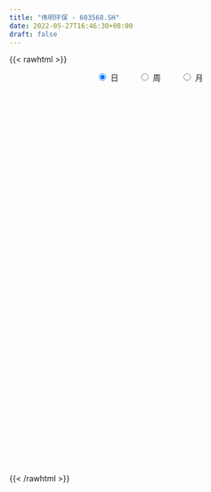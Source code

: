 ```yaml
---
title: "伟明环保 - 603568.SH"
date: 2022-05-27T16:46:30+08:00
draft: false
---
```

{{< rawhtml >}}
    <div style="text-align: center">
        <label style="padding: 1rem;"><input style="margin-right: .5rem" type="radio" name="period" value="D" checked onclick="period_change(this)">日</label>
        <label style="padding: 1rem;"><input style="margin-right: .5rem" type="radio" name="period" value="W" onclick="period_change(this)">周</label>
        <label style="padding: 1rem;"><input style="margin-right: .5rem" type="radio" name="period" value="M" onclick="period_change(this)">月</label>
    </div>
    <div id="chart" style="height: 700px;"></div> 
    <script type="text/javascript">
        const D_v = [40928.51,41272.0,40679.48,39122.88,40841.7,31218.07,43059.95,29130.11,33487.87,29732.85,52056.1,38854.46,28877.74,31414.84,25342.35,30669.59,28314.62,35062.49,55041.75,48767.44,40598.9,34065.57,21034.51,28956.13,26553.49,26117.29,31895.03,34054.66,36819.92,116318.97,76929.53,70802.19,52133.71,49669.18,35422.58,127126.24,95957.27,56688.96,81628.93,58119.87,52894.71,74178.0,57594.87,31045.2,36696.61,39005.86,27174.12,37489.79,32955.84,88047.55,76831.09,70799.13,57078.28,64790.21,35555.06,39965.77,27231.17,27598.83,50654.12,59389.97,34311.64,33612.06,26088.37,31336.01,58722.09,31265.55,25074.4,38789.71,101011.95,44564.11,31737.55,56751.04,36701.57,59000.2,70076.85,67397.87,85630.46,41621.72,45013.32,37549.55,38503.73,37766.57,41546.93,27772.6,35158.71,53177.05,47183.13,33729.92,20451.48,62839.3,39513.41,57354.63,48027.3,25822.25,26578.85,20891.11,30109.33,23635.44,30239.8,18928.46,26216.99,24611.27,27834.9,32045.8,18290.25,15076.9,21380.14,25035.21,22396.41,52026.12,38325.0,27941.2,30565.38,23926.42,14435.06,12889.76,27784.28,21507.19,56616.54,27636.83,22619.22,39210.89,24601.78,39266.06,29607.95,23008.25,33498.6,121713.69,107995.01,89370.8,128223.44,89155.05,123019.75,79087.1,51995.69,45142.46,48385.86,60050.28,67098.93,72780.45,97974.5,123223.29,143297.98,83485.09,94622.82,69955.85,109305.32,49614.0,36423.07,40274.82,50501.87,71588.42,50551.72,63238.27,64479.63,40545.29,52792.84,47904.34,108474.2,70682.26,46502.47,44194.44,44546.78,38709.78,29674.52,48201.92,37202.03,93137.88,58673.84,39817.48,31448.55,51381.73,31349.54,24254.48,43103.57,35123.93,32806.23,24515.52,28673.0,30892.43,24060.58,33153.2,24779.73,42976.28,17265.52,25838.61,26443.77,34070.01,52703.55,58444.29,67511.33,31642.13,38234.21,35072.48,33180.49,40252.09,96074.75,74687.42,34301.48,44770.63,79927.97,65105.09,67371.27,75624.15,27567.17,35083.25,60845.23,25102.13,33576.2,24057.65,24127.02,30377.44,34800.97,17577.85,39058.34,41946.55,31583.17,32444.01,42725.8,34243.63,21693.23,20507.56,39815.7,42693.8,20127.3,25365.42,27111.02,28045.99,50957.3,67839.91,50989.36,36166.76,45944.97,52044.64,56799.78,31139.88,45123.59,39935.19,26341.44,31730.12,26592.32,31428.14,26753.28,27629.15,19305.6,28669.67,28841.17,45818.08,29806.19,33012.88]
const D_histogram = [0.0,0.0144802279,0.0183542728,0.0046334286,0.0001149808,-0.004072371,-0.0348948616,-0.0517496053,-0.0544447156,-0.0744455093,-0.0851849906,-0.0962867419,-0.1118557235,-0.1209593969,-0.1095203839,-0.1057092641,-0.1047426279,-0.0782993488,-0.0836888202,-0.1192657783,-0.0954285437,-0.098990796,-0.0903409374,-0.0856246976,-0.0544528317,-0.0359186931,-0.0085625409,0.0153525282,0.0188147267,0.1244814045,0.1410171805,0.2100805051,0.2166575366,0.1712585912,0.1566514942,0.2612956111,0.3452581861,0.3663972365,0.3934415525,0.402727435,0.3828854041,0.3838828152,0.3363879715,0.2729857168,0.19401817,0.1702569595,0.1379213751,0.0492617887,-0.0037948159,0.064618475,0.0388690243,0.1110765294,0.1493838949,0.1245277465,0.078331877,0.0452545256,0.0137341361,-0.0330582778,-0.1002963278,-0.0553424199,-0.0284530341,-0.0825157768,-0.1192015998,-0.1108922583,-0.0700964264,-0.0970713589,-0.0844781213,-0.156680142,-0.0794151984,-0.0514591171,-0.0429935608,-0.0260302465,-0.0639210461,-0.0204659127,-0.0041990884,0.068850134,0.1250017546,0.1488266983,0.1099584532,0.0820836765,0.0528008998,-0.0225365709,-0.0684945374,-0.11325617,-0.1412616419,-0.2176014006,-0.3012312173,-0.3237329406,-0.2919634428,-0.1850581026,-0.1172898748,-0.0684027532,-0.086725444,-0.1281468267,-0.1547791534,-0.1652876896,-0.1998622624,-0.2153441461,-0.2475510054,-0.2318286556,-0.1704065972,-0.1348646093,-0.0558345769,0.0279301702,0.0617063752,0.0603249549,0.0604548752,0.0735128312,0.0989271723,0.0156567246,-0.008875839,-0.0667621509,-0.1347091659,-0.1406372699,-0.1102527035,-0.0961020013,-0.0218115312,0.035274533,0.1231766299,0.1514764114,0.187814921,0.2460042557,0.2389733464,0.215776444,0.2048692377,0.2017698102,0.1828450977,0.3064627667,0.4445977822,0.504443492,0.7202539794,0.794950891,0.8041909064,0.5907588814,0.4345880908,0.3368199887,0.1836503724,0.0608028859,-0.0833248856,-0.2081565083,-0.2385705247,-0.0481231518,0.0845343994,0.0953278843,0.1827568193,0.2130259285,0.2353903825,0.183444744,0.1063732469,0.0626616589,-0.0371258726,-0.1412180088,-0.2186171061,-0.235162911,-0.2459870706,-0.2527351159,-0.3076908612,-0.3624766794,-0.4753610038,-0.571072425,-0.6248123739,-0.6888475111,-0.6963345484,-0.6938403574,-0.674705,-0.6477954831,-0.5706369166,-0.4066533279,-0.2916454385,-0.2497129984,-0.1920323683,-0.1896084217,-0.1557810114,-0.136873936,-0.1694792956,-0.1218715888,-0.0951288674,-0.0290421568,0.0391611233,0.0284452467,-0.0159224775,-0.0107355077,-0.0251520111,0.0242623149,0.0561556979,0.0293186814,0.000195791,-0.0090501414,0.0323201543,0.1638001383,0.3355589247,0.4270685022,0.4146457237,0.3444444387,0.2747470759,0.1656351736,0.0384376651,-0.0998970211,-0.1815733119,-0.2740959008,-0.4375030858,-0.5738729958,-0.5495463096,-0.3862302297,-0.2589892641,-0.156610314,0.0043095823,0.0664791493,0.0780214348,0.0449232727,0.0250449656,0.0265629346,0.0898529829,0.1028223421,0.0775938505,-0.0131884818,-0.0962354842,-0.0875365441,-0.1753900939,-0.2102656675,-0.2632350364,-0.2826870565,-0.299888696,-0.2400661053,-0.1862473667,-0.1787936263,-0.2099564488,-0.1879064014,-0.2391685034,-0.237422387,-0.1541388992,-0.1226812897,0.0076641595,0.1944165522,0.3711910256,0.492669928,0.5503016129,0.5770414113,0.5759582455,0.5900036026,0.5776268445,0.5939702162,0.5150615489,0.4610999519,0.4258288645,0.4140000479,0.3635722278,0.2665154428,0.1747072624,0.1033668818]
const D_fast = [0.0,0.0181002849,0.026562898,0.0140004109,0.0095107083,0.0043052638,-0.0352409422,-0.0650330872,-0.0813393764,-0.1199515475,-0.1519872764,-0.1871607132,-0.2306936257,-0.2700371483,-0.2859782313,-0.3085944276,-0.3338134483,-0.3269450064,-0.3532566829,-0.4186500855,-0.4186699868,-0.4469799382,-0.4609153139,-0.4776052485,-0.4600465905,-0.4504921252,-0.4252766082,-0.3975234071,-0.3893575269,-0.252570498,-0.2007804269,-0.079196976,-0.0184555604,-0.021039858,0.0035159187,0.1734839383,0.3437610598,0.4564994193,0.5819041235,0.6918718647,0.7677511849,0.8647192997,0.9013214489,0.9061656234,0.8757026191,0.8945056485,0.8966504078,0.8203062687,0.7663009601,0.8508688697,0.834836675,0.9348133125,1.0104666518,1.01674244,0.9901295398,0.9683658197,0.9402789642,0.885221981,0.792909849,0.8240281519,0.8438042792,0.7691125923,0.7026263693,0.6832126462,0.7064843715,0.6552415993,0.6467153066,0.5353432504,0.5927543944,0.6078456964,0.6055628625,0.6160186152,0.5621475541,0.6004862093,0.6157032615,0.7059650174,0.7933670767,0.8543986949,0.8430200631,0.8356662055,0.8195836538,0.7386120403,0.6755304395,0.6024547644,0.539133882,0.4083937732,0.2494561521,0.1460211937,0.1047998308,0.1654406454,0.2038864044,0.2356728378,0.195668786,0.1222106966,0.0568835816,0.005053123,-0.0794870155,-0.1488049357,-0.2428995464,-0.2851343604,-0.2663139514,-0.2644881158,-0.1994167276,-0.108669438,-0.0594666391,-0.0457668208,-0.0305231817,0.0009129821,0.0510591163,-0.0282971502,-0.0550486736,-0.1296255232,-0.2312498297,-0.2723372512,-0.2695158606,-0.2793906588,-0.2105530715,-0.1446483741,-0.0259521197,0.0402167647,0.1235090045,0.2431994031,0.2959118305,0.3266590391,0.3669691422,0.4143121672,0.4410987291,0.6413320898,0.8906165509,1.0765731337,1.4724471159,1.7458817502,1.9561694922,1.8904271876,1.8429034197,1.8293403147,1.7220832916,1.6144365265,1.4494775337,1.2726067839,1.1825501362,1.3609667213,1.5147578723,1.5493833282,1.6825014681,1.7660270594,1.847239109,1.8411546565,1.7906764712,1.7626302978,1.6535612982,1.5141646598,1.382111286,1.3067747534,1.2344538261,1.1645220019,1.0326435413,0.8872385531,0.6555139778,0.4170344504,0.2070914081,-0.0291556069,-0.2107262813,-0.3816921797,-0.5312330723,-0.6662724262,-0.7317730888,-0.6694528321,-0.6273563024,-0.6478521118,-0.6381795738,-0.6831577326,-0.6882755752,-0.7035869837,-0.7785621673,-0.7614223576,-0.7584618531,-0.6996356817,-0.6216421208,-0.6252466857,-0.6735950293,-0.6710919364,-0.6917964426,-0.6363165379,-0.5903842304,-0.6098915766,-0.6389655193,-0.650473987,-0.6010236527,-0.4285936341,-0.1729451166,0.0253315865,0.116570239,0.1324800637,0.1314694697,0.0637663609,-0.0538217313,-0.2171306728,-0.3442002916,-0.5052468557,-0.7780298121,-1.057867971,-1.1709278622,-1.1041693398,-1.0416756902,-0.9784493186,-0.8164520268,-0.7376626724,-0.7066150282,-0.7284823721,-0.7420994379,-0.7339407351,-0.6481874411,-0.6095124964,-0.6153425254,-0.7094219781,-0.8165278516,-0.8297130475,-0.9614141208,-1.0488561112,-1.1676342393,-1.2577580234,-1.349931837,-1.3501257725,-1.3428688756,-1.3801135419,-1.4637654765,-1.4886920295,-1.5997462573,-1.6573557377,-1.6126069746,-1.6118196876,-1.4795581985,-1.2442016677,-0.974629438,-0.7299830536,-0.5347759655,-0.3637758142,-0.2208694186,-0.0593231609,0.0727067922,0.2375427179,0.2873994378,0.3487128287,0.4198989575,0.5115701529,0.5520353897,0.5216074654,0.4734761006,0.4279774404]
const D_slow = [0.0,0.003620057,0.0082086252,0.0093669823,0.0093957275,0.0083776348,-0.0003460806,-0.0132834819,-0.0268946608,-0.0455060382,-0.0668022858,-0.0908739713,-0.1188379022,-0.1490777514,-0.1764578474,-0.2028851634,-0.2290708204,-0.2486456576,-0.2695678627,-0.2993843072,-0.3232414431,-0.3479891421,-0.3705743765,-0.3919805509,-0.4055937588,-0.4145734321,-0.4167140673,-0.4128759353,-0.4081722536,-0.3770519025,-0.3417976073,-0.2892774811,-0.2351130969,-0.1922984491,-0.1531355756,-0.0878116728,-0.0014971263,0.0901021828,0.188462571,0.2891444297,0.3848657808,0.4808364845,0.5649334774,0.6331799066,0.6816844491,0.724248689,0.7587290328,0.7710444799,0.770095776,0.7862503947,0.7959676508,0.8237367831,0.8610827569,0.8922146935,0.9117976627,0.9231112941,0.9265448282,0.9182802587,0.8932061768,0.8793705718,0.8722573133,0.8516283691,0.8218279691,0.7941049045,0.7765807979,0.7523129582,0.7311934279,0.6920233924,0.6721695928,0.6593048135,0.6485564233,0.6420488617,0.6260686002,0.620952122,0.6199023499,0.6371148834,0.668365322,0.7055719966,0.7330616099,0.753582529,0.766782754,0.7611486112,0.7440249769,0.7157109344,0.6803955239,0.6259951738,0.5506873694,0.4697541343,0.3967632736,0.350498748,0.3211762792,0.304075591,0.28239423,0.2503575233,0.2116627349,0.1703408126,0.120375247,0.0665392104,0.0046514591,-0.0533057048,-0.0959073541,-0.1296235065,-0.1435821507,-0.1365996082,-0.1211730144,-0.1060917756,-0.0909780568,-0.0725998491,-0.047868056,-0.0439538748,-0.0461728346,-0.0628633723,-0.0965406638,-0.1316999813,-0.1592631571,-0.1832886575,-0.1887415403,-0.179922907,-0.1491287496,-0.1112596467,-0.0643059165,-0.0028048526,0.0569384841,0.1108825951,0.1620999045,0.212542357,0.2582536314,0.3348693231,0.4460187687,0.5721296417,0.7521931365,0.9509308593,1.1519785859,1.2996683062,1.4083153289,1.4925203261,1.5384329192,1.5536336406,1.5328024192,1.4807632922,1.421120661,1.4090898731,1.4302234729,1.454055444,1.4997446488,1.5530011309,1.6118487265,1.6577099125,1.6843032243,1.699968639,1.6906871708,1.6553826686,1.6007283921,1.5419376644,1.4804408967,1.4172571177,1.3403344025,1.2497152326,1.1308749816,0.9881068754,0.8319037819,0.6596919041,0.4856082671,0.3121481777,0.1434719277,-0.0184769431,-0.1611361722,-0.2627995042,-0.3357108638,-0.3981391134,-0.4461472055,-0.4935493109,-0.5324945638,-0.5667130478,-0.6090828717,-0.6395507689,-0.6633329857,-0.6705935249,-0.6608032441,-0.6536919324,-0.6576725518,-0.6603564287,-0.6666444315,-0.6605788528,-0.6465399283,-0.639210258,-0.6391613102,-0.6414238456,-0.633343807,-0.5923937724,-0.5085040412,-0.4017369157,-0.2980754848,-0.2119643751,-0.1432776061,-0.1018688127,-0.0922593964,-0.1172336517,-0.1626269797,-0.2311509549,-0.3405267263,-0.4839949753,-0.6213815527,-0.7179391101,-0.7826864261,-0.8218390046,-0.8207616091,-0.8041418217,-0.784636463,-0.7734056448,-0.7671444034,-0.7605036698,-0.7380404241,-0.7123348385,-0.6929363759,-0.6962334963,-0.7202923674,-0.7421765034,-0.7860240269,-0.8385904438,-0.9043992029,-0.975070967,-1.050043141,-1.1100596673,-1.156621509,-1.2013199155,-1.2538090277,-1.3007856281,-1.3605777539,-1.4199333507,-1.4584680755,-1.4891383979,-1.487222358,-1.43861822,-1.3458204636,-1.2226529816,-1.0850775784,-0.9408172255,-0.7968276641,-0.6493267635,-0.5049200524,-0.3564274983,-0.2276621111,-0.1123871231,-0.005929907,0.097570105,0.1884631619,0.2550920226,0.2987688382,0.3246105587]
const D_data = [['2021-05-18', 23.6832, 23.6043, 23.1898, 23.7227],['2021-05-19', 23.6832, 23.8312, 23.5944, 23.9595],['2021-05-20', 23.772, 23.7621, 23.2983, 23.9003],['2021-05-21', 23.772, 23.5253, 23.3872, 23.9694],['2021-05-24', 23.5253, 23.5944, 23.4069, 24.0779],['2021-05-25', 23.6635, 23.5746, 23.3082, 23.8806],['2021-05-26', 23.6733, 23.1306, 22.8938, 23.6832],['2021-05-27', 23.1997, 23.1405, 22.9332, 23.3082],['2021-05-28', 23.1898, 23.2194, 22.9135, 23.2983],['2021-05-31', 23.1109, 22.8839, 22.7655, 23.2391],['2021-06-01', 22.6964, 22.8444, 22.203, 22.8938],['2021-06-02', 22.874, 22.6964, 22.4004, 23.0714],['2021-06-03', 22.6273, 22.4694, 22.43, 22.9036],['2021-06-04', 22.7063, 22.3708, 22.2622, 22.7161],['2021-06-07', 22.203, 22.5188, 22.1833, 22.6767],['2021-06-08', 22.578, 22.351, 22.1043, 22.5878],['2021-06-09', 22.2523, 22.2129, 21.9859, 22.3411],['2021-06-10', 22.203, 22.499, 22.0944, 22.5878],['2021-06-11', 22.6569, 22.055, 22.0352, 23.1898],['2021-06-15', 21.7392, 21.4432, 21.3741, 22.0056],['2021-06-16', 21.532, 22.0254, 21.3741, 22.1635],['2021-06-17', 21.8971, 21.6109, 21.5024, 22.1734],['2021-06-18', 21.6208, 21.6504, 21.5418, 21.9563],['2021-06-21', 21.6701, 21.5122, 21.3149, 21.9859],['2021-06-22', 21.601, 21.828, 21.4136, 21.9563],['2021-06-23', 21.828, 21.7096, 21.5221, 21.9563],['2021-06-24', 21.6307, 21.8675, 21.5418, 22.0056],['2021-06-25', 21.9464, 21.907, 21.5714, 21.9859],['2021-06-28', 21.8872, 21.68, 21.5912, 21.9464],['2021-06-29', 21.7589, 23.2589, 21.7096, 23.2983],['2021-06-30', 23.1503, 22.5286, 22.4892, 23.2194],['2021-07-01', 22.7063, 23.5154, 22.6372, 23.6536],['2021-07-02', 23.2983, 23.0714, 22.7063, 23.4562],['2021-07-05', 23.1207, 22.4398, 22.2523, 23.1898],['2021-07-06', 22.66, 22.77, 22.38, 23.18],['2021-07-07', 22.66, 24.66, 22.62, 24.98],['2021-07-08', 24.78, 25.15, 24.53, 25.3],['2021-07-09', 25.0, 24.94, 24.47, 25.19],['2021-07-12', 25.18, 25.47, 25.1, 25.73],['2021-07-13', 25.66, 25.7, 25.2, 25.8],['2021-07-14', 25.96, 25.67, 25.4, 26.58],['2021-07-15', 25.59, 26.25, 24.97, 26.56],['2021-07-16', 26.22, 25.88, 25.8, 27.3],['2021-07-19', 25.87, 25.71, 25.47, 26.0],['2021-07-20', 25.69, 25.41, 24.92, 25.69],['2021-07-21', 25.5, 26.07, 25.3, 26.14],['2021-07-22', 26.07, 26.04, 25.52, 26.3],['2021-07-23', 25.88, 25.19, 24.95, 26.02],['2021-07-26', 25.19, 25.38, 25.03, 25.55],['2021-07-27', 25.43, 27.08, 25.15, 27.29],['2021-07-28', 26.9, 26.17, 25.3, 26.9],['2021-07-29', 25.53, 27.7, 25.53, 27.85],['2021-07-30', 27.8, 27.8, 27.08, 27.99],['2021-08-02', 27.82, 27.28, 26.7, 28.22],['2021-08-03', 27.17, 27.03, 26.57, 27.2],['2021-08-04', 27.29, 27.16, 26.4, 27.3],['2021-08-05', 27.05, 27.16, 26.56, 27.37],['2021-08-06', 27.14, 26.88, 26.5, 27.16],['2021-08-09', 26.88, 26.39, 26.07, 27.05],['2021-08-10', 26.45, 27.8, 26.4, 28.02],['2021-08-11', 27.78, 27.86, 27.35, 28.0],['2021-08-12', 27.61, 26.85, 26.27, 27.79],['2021-08-13', 26.8, 26.86, 26.32, 26.96],['2021-08-16', 26.86, 27.37, 26.54, 27.6],['2021-08-17', 27.18, 27.95, 27.08, 28.66],['2021-08-18', 28.03, 27.18, 26.91, 28.16],['2021-08-19', 27.01, 27.67, 26.91, 27.68],['2021-08-20', 27.67, 26.45, 26.0, 27.67],['2021-08-23', 27.0, 28.34, 27.0, 28.35],['2021-08-24', 28.62, 28.05, 27.59, 28.62],['2021-08-25', 27.7, 27.96, 27.34, 28.11],['2021-08-26', 27.79, 28.2, 27.54, 28.42],['2021-08-27', 28.12, 27.51, 27.43, 28.59],['2021-08-30', 27.75, 28.6, 27.6, 28.78],['2021-08-31', 28.71, 28.5, 28.48, 30.09],['2021-09-01', 28.38, 29.57, 28.3, 29.81],['2021-09-02', 29.99, 29.88, 29.62, 31.2],['2021-09-03', 29.8, 29.9, 29.26, 30.51],['2021-09-06', 29.99, 29.28, 28.8, 30.36],['2021-09-07', 29.15, 29.42, 28.8, 29.42],['2021-09-08', 29.42, 29.41, 28.7, 29.65],['2021-09-09', 29.06, 28.67, 28.5, 29.15],['2021-09-10', 28.4, 28.78, 28.03, 29.02],['2021-09-13', 28.88, 28.58, 28.3, 29.13],['2021-09-14', 28.59, 28.59, 28.15, 28.88],['2021-09-15', 28.35, 27.65, 26.91, 28.4],['2021-09-16', 27.65, 27.0, 26.95, 28.05],['2021-09-17', 26.91, 27.3, 26.13, 27.46],['2021-09-22', 27.23, 27.82, 27.02, 27.88],['2021-09-23', 28.0, 29.0, 27.86, 30.18],['2021-09-24', 28.75, 28.91, 28.7, 29.77],['2021-09-27', 28.6, 28.96, 28.6, 29.5],['2021-09-28', 28.3, 28.18, 27.87, 28.56],['2021-09-29', 27.93, 27.68, 27.45, 28.29],['2021-09-30', 27.96, 27.6, 27.2, 28.19],['2021-10-08', 27.8, 27.6, 27.38, 28.25],['2021-10-11', 27.85, 27.05, 26.69, 27.86],['2021-10-12', 27.16, 27.0, 26.7, 27.2],['2021-10-13', 27.04, 26.48, 26.08, 27.15],['2021-10-14', 26.48, 26.84, 26.44, 27.28],['2021-10-15', 26.84, 27.45, 26.65, 27.53],['2021-10-18', 27.46, 27.25, 26.81, 27.85],['2021-10-19', 26.97, 28.01, 26.62, 28.05],['2021-10-20', 28.12, 28.48, 27.81, 28.5],['2021-10-21', 28.33, 28.19, 28.0, 28.65],['2021-10-22', 28.08, 27.87, 27.82, 28.4],['2021-10-25', 27.76, 27.92, 27.76, 28.32],['2021-10-26', 28.01, 28.16, 28.01, 28.84],['2021-10-27', 28.37, 28.48, 27.95, 28.5],['2021-10-28', 28.06, 27.0, 26.3, 28.08],['2021-10-29', 26.7, 27.44, 26.3, 27.48],['2021-11-01', 27.49, 26.76, 26.7, 27.5],['2021-11-02', 26.8, 26.2, 26.1, 26.92],['2021-11-03', 26.2, 26.65, 26.01, 26.87],['2021-11-04', 26.69, 27.05, 26.69, 27.2],['2021-11-05', 26.93, 26.86, 26.85, 27.25],['2021-11-08', 27.09, 27.78, 27.09, 28.35],['2021-11-09', 27.78, 27.9, 27.78, 28.35],['2021-11-10', 27.99, 28.72, 27.99, 28.87],['2021-11-11', 28.73, 28.38, 28.22, 29.15],['2021-11-12', 28.38, 28.78, 28.23, 28.92],['2021-11-15', 28.5, 29.48, 28.41, 29.54],['2021-11-16', 29.41, 29.0, 29.0, 29.65],['2021-11-17', 28.37, 28.91, 28.34, 29.16],['2021-11-18', 29.08, 29.16, 28.65, 29.52],['2021-11-19', 29.15, 29.41, 29.0, 29.73],['2021-11-22', 29.48, 29.34, 29.16, 29.9],['2021-11-23', 29.6, 31.65, 29.6, 31.88],['2021-11-24', 31.51, 32.9, 31.3, 33.26],['2021-11-25', 32.5, 32.91, 31.54, 33.09],['2021-11-26', 32.88, 36.2, 32.66, 36.2],['2021-11-29', 36.0, 35.95, 34.71, 36.49],['2021-11-30', 35.93, 36.15, 34.78, 36.15],['2021-12-01', 35.93, 33.54, 33.33, 35.93],['2021-12-02', 33.41, 33.86, 33.34, 34.13],['2021-12-03', 33.9, 34.42, 33.2, 34.66],['2021-12-06', 34.3, 33.47, 33.47, 34.63],['2021-12-07', 33.24, 33.42, 32.47, 33.79],['2021-12-08', 32.82, 32.64, 32.42, 33.03],['2021-12-09', 32.56, 32.25, 31.76, 32.56],['2021-12-10', 32.08, 33.04, 32.08, 33.73],['2021-12-13', 33.47, 36.33, 33.47, 36.34],['2021-12-14', 36.3, 36.7, 35.87, 38.0],['2021-12-15', 36.73, 35.84, 35.37, 36.93],['2021-12-16', 35.6, 37.39, 35.5, 37.71],['2021-12-17', 37.6, 37.37, 36.57, 37.8],['2021-12-20', 37.35, 37.82, 36.11, 37.91],['2021-12-21', 37.39, 37.21, 36.67, 37.59],['2021-12-22', 37.01, 36.9, 36.4, 37.5],['2021-12-23', 36.88, 37.3, 36.49, 37.38],['2021-12-24', 37.04, 36.46, 36.0, 37.34],['2021-12-27', 36.59, 36.02, 35.45, 37.68],['2021-12-28', 36.55, 35.95, 35.5, 36.66],['2021-12-29', 36.1, 36.5, 35.7, 37.35],['2021-12-30', 36.14, 36.52, 35.81, 36.56],['2021-12-31', 36.42, 36.53, 36.09, 37.16],['2022-01-04', 36.68, 35.73, 35.56, 37.18],['2022-01-05', 35.67, 35.35, 34.85, 36.0],['2022-01-06', 35.46, 34.0, 33.94, 38.11],['2022-01-07', 33.9, 33.38, 32.89, 34.43],['2022-01-10', 33.1, 33.15, 32.75, 33.79],['2022-01-11', 33.45, 32.28, 32.16, 33.6],['2022-01-12', 32.29, 32.32, 31.9, 33.13],['2022-01-13', 32.32, 31.93, 31.61, 32.46],['2022-01-14', 31.71, 31.68, 31.35, 32.04],['2022-01-17', 31.6, 31.38, 30.97, 31.7],['2022-01-18', 31.51, 31.79, 31.11, 31.94],['2022-01-19', 31.87, 33.11, 31.65, 33.72],['2022-01-20', 33.08, 32.93, 32.4, 33.53],['2022-01-21', 32.76, 32.17, 31.76, 32.97],['2022-01-24', 31.77, 32.4, 31.3, 32.5],['2022-01-25', 32.01, 31.65, 31.6, 33.5],['2022-01-26', 31.65, 31.93, 31.51, 32.28],['2022-01-27', 32.27, 31.69, 31.63, 32.77],['2022-01-28', 32.39, 30.8, 30.57, 32.39],['2022-02-07', 31.2, 31.64, 31.15, 32.12],['2022-02-08', 31.76, 31.4, 30.55, 31.78],['2022-02-09', 31.3, 32.0, 30.73, 32.31],['2022-02-10', 32.11, 32.3, 31.9, 32.98],['2022-02-11', 32.01, 31.4, 31.35, 32.12],['2022-02-14', 31.29, 30.74, 30.68, 31.43],['2022-02-15', 30.96, 31.15, 30.45, 31.3],['2022-02-16', 31.17, 30.77, 30.71, 31.43],['2022-02-17', 30.66, 31.57, 30.66, 31.82],['2022-02-18', 31.65, 31.51, 31.13, 31.89],['2022-02-21', 31.44, 30.73, 30.72, 31.44],['2022-02-22', 30.68, 30.47, 30.2, 30.7],['2022-02-23', 30.45, 30.52, 30.45, 31.23],['2022-02-24', 30.43, 31.16, 30.42, 32.13],['2022-02-25', 31.55, 32.75, 31.2, 33.27],['2022-02-28', 32.75, 34.2, 32.51, 34.55],['2022-03-01', 34.01, 34.15, 33.67, 34.48],['2022-03-02', 34.01, 33.35, 33.11, 34.26],['2022-03-03', 33.4, 32.67, 32.59, 33.47],['2022-03-04', 32.47, 32.52, 32.07, 32.86],['2022-03-07', 32.5, 31.7, 31.5, 32.59],['2022-03-08', 32.69, 30.9, 30.57, 33.02],['2022-03-09', 30.9, 30.0, 28.95, 30.91],['2022-03-10', 30.42, 29.98, 29.97, 30.78],['2022-03-11', 29.64, 29.16, 28.39, 29.72],['2022-03-14', 29.1, 27.25, 27.12, 29.1],['2022-03-15', 27.14, 26.31, 26.3, 27.45],['2022-03-16', 26.73, 27.49, 25.59, 27.66],['2022-03-17', 27.88, 29.27, 27.69, 29.7],['2022-03-18', 29.53, 29.24, 28.9, 29.57],['2022-03-21', 29.3, 29.27, 28.58, 29.51],['2022-03-22', 29.17, 30.54, 29.15, 30.55],['2022-03-23', 30.58, 29.82, 29.78, 30.81],['2022-03-24', 29.7, 29.33, 28.58, 29.72],['2022-03-25', 29.53, 28.65, 28.5, 29.53],['2022-03-28', 28.55, 28.59, 28.01, 29.0],['2022-03-29', 28.67, 28.72, 28.55, 29.22],['2022-03-30', 28.96, 29.61, 28.67, 29.82],['2022-03-31', 29.61, 29.16, 29.07, 30.09],['2022-04-01', 29.12, 28.62, 28.41, 29.12],['2022-04-06', 28.58, 27.41, 27.23, 28.58],['2022-04-07', 27.46, 26.89, 26.86, 27.73],['2022-04-08', 26.9, 27.66, 26.9, 27.86],['2022-04-11', 27.66, 26.02, 25.85, 27.66],['2022-04-12', 26.14, 26.08, 25.28, 26.35],['2022-04-13', 26.08, 25.3, 25.23, 26.08],['2022-04-14', 25.3, 25.17, 25.07, 25.79],['2022-04-15', 25.11, 24.72, 24.38, 25.4],['2022-04-18', 24.72, 25.43, 24.45, 25.64],['2022-04-19', 25.37, 25.33, 25.25, 25.79],['2022-04-20', 25.46, 24.6, 24.44, 25.46],['2022-04-21', 24.4, 23.72, 23.51, 24.72],['2022-04-22', 23.64, 24.02, 23.52, 24.18],['2022-04-25', 24.34, 22.66, 22.66, 24.81],['2022-04-26', 22.92, 22.8, 22.0, 24.0],['2022-04-27', 23.0, 23.69, 22.72, 23.79],['2022-04-28', 23.57, 23.03, 22.5, 23.66],['2022-04-29', 23.2, 24.45, 22.67, 24.59],['2022-05-05', 24.94, 25.89, 24.76, 26.38],['2022-05-06', 25.31, 26.78, 25.18, 27.17],['2022-05-09', 26.99, 27.06, 26.66, 27.46],['2022-05-10', 27.06, 27.0, 26.37, 27.15],['2022-05-11', 27.18, 27.15, 26.53, 27.51],['2022-05-12', 26.8, 27.21, 26.8, 27.38],['2022-05-13', 27.45, 27.8, 27.43, 28.15],['2022-05-16', 27.96, 27.86, 27.7, 28.15],['2022-05-17', 28.0, 28.64, 27.6, 28.68],['2022-05-18', 28.56, 27.68, 27.6, 28.8],['2022-05-19', 27.38, 28.0, 27.12, 28.03],['2022-05-20', 28.13, 28.34, 27.9, 28.77],['2022-05-23', 28.16, 28.85, 27.84, 28.95],['2022-05-24', 28.87, 28.53, 28.42, 29.15],['2022-05-25', 28.64, 27.83, 27.46, 28.74],['2022-05-26', 27.95, 27.6, 27.41, 28.2],['2022-05-27', 27.79, 27.57, 27.36, 28.35]]
const W_v = [51626.64,74331.61,53581.15,64510.15,98226.94,81884.33,148589.38,119010.87,86694.95,120745.85,95069.91,55086.03,144391.7,338898.17,197987.13,108077.61,91991.57,156420.76,76871.41,56308.62,57378.1,54486.89,78099.89,77023.29,74118.24,100223.24,134534.81,118318.06,75601.1,59621.54,22707.66,13397.23,73610.33,80385.39,73723.22,79697.14,53781.15,46344.12,72539.01,128408.25,121724.46,183620.9,316868.78,159288.38,192624.56,120387.18,95489.99,111518.31,165757.93,133645.62,166355.56,172365.37,106717.24,150885.67,173794.3,271643.99,245790.24,190246.43,197837.19,205372.37,144983.0,128970.55,77034.17,166931.83,192072.84,124027.7,99662.93,76642.71,115880.88,81424.64,78963.13,96096.56,82188.15,78421.41,100452.28,49749.48,88838.24,102698.22,99653.75,80359.07,77581.99,140870.98,135151.85,157066.66,130126.92,159854.38,120479.52,111953.92,243159.33,117616.61,172884.07,95130.54,147511.3,106749.64,86738.07,93095.13,115181.07,125822.16,404300.58,286649.63,323963.88,177339.02,147692.21,130104.1,262021.63,150379.24,116283.12,151702.65,152669.73,189043.4,112728.05,163879.98,151220.65,28906.97,83129.02,119315.41,136517.16,141319.82,175409.87,222994.1,201105.58,156385.1,113988.75,124128.62,260596.14,227080.41,225239.42,217228.75,236417.3,181350.54,325944.56,203040.63,234975.6,333586.65,301858.04,199240.83,205385.51,137880.26,129470.12,107613.28,141957.13,114438.52,181115.82,103710.88,132644.26,102457.15,99235.11,128925.18,138180.51,154110.59,109703.17,238404.33,374708.74,589511.46,553355.22,321018.36,264707.27,294827.86,518749.63,311073.72,202334.13,188599.48,187583.65,155814.47,81485.13,74871.59,211257.44,149865.12,134828.27,304743.03,220875.4,186329.75,131276.95,141770.32,125139.21,100587.87,323516.73,125639.5,339763.49,249924.47,320497.36,233194.81,427090.99,227945.05,177785.48,464320.13,525272.79,427379.38,461636.01,570999.7200000001,339829.71,237125.07,278202.25,410358.01,263201.62,111991.13,287902.38,233376.2,177737.7,180935.99,174430.8,144466.42,147576.6,353004.32,364864.23,324416.38,171411.58,325711.89,195141.04,204056.16,185187.76,270766.22,323727.1,200380.1,197021.41,122804.19,157783.03,20891.11,129130.02,117859.12,159162.88,109757.82,156164.06,155694.93,480801.54,388400.05,346290.02,514585.03,286119.08,290403.33,279853.64,203627.99,277033.15,181537.87,152011.11,142235.31,197500.23,205640.64,290086.37,315595.65,178664.46,145941.62,105973.73,158985.92,143343.53,251898.3,108844.42,174270.22,131708.49,166147.99]
const W_histogram = [0.0,-0.0318960684,-0.0494539331,-0.058025608,-0.0479005846,-0.0244043543,0.0097682817,0.0394633625,0.0508250463,0.0909041594,0.1005599545,0.0869399533,0.1424715784,0.1392822879,0.1161322445,0.070666786,0.0463794464,-0.0251908287,-0.0799321582,-0.1054701994,-0.1187576435,-0.1258244994,-0.0985131812,-0.0799942258,-0.0344809493,0.0103857493,0.0254256018,0.0514418078,0.0128040711,-0.0352284698,-0.0439019093,-0.0491958754,-0.0169588735,0.0229319724,0.0325403925,-0.0048127854,-0.0075560571,0.0080892196,0.0174268499,0.0358047194,0.0761367087,0.1598501463,0.1734148411,0.1765838502,0.1397257718,0.0762725048,0.0802231712,0.1040142778,0.148929285,0.1595074219,0.0901460856,0.0694799276,0.0315224096,0.0372370886,0.0096325187,0.0810849951,0.0809591144,0.115033776,0.0941614249,0.0667301543,-0.0126147658,-0.079288018,-0.1304821101,-0.2152800421,-0.3137473153,-0.3230462108,-0.2734773577,-0.2342140896,-0.1426268943,-0.115287673,-0.0771471008,-0.0508823452,-0.0406929324,-0.0399676399,-0.0496777826,-0.0614454378,-0.0607780262,-0.066935752,-0.1049502285,-0.133347664,-0.1093991736,-0.0371632451,0.0567223299,0.0869041151,0.1325260659,0.1763634345,0.1729096738,0.1841272891,0.2648936133,0.2886939564,0.3050373272,0.2888555647,0.1501012969,0.0749463634,0.0333080886,0.0320405338,0.0148565373,0.0479903845,0.1764717831,0.1936748516,0.2413916837,0.1978219202,0.1156462737,0.0660371817,-0.0417007435,-0.1336514462,-0.1818195762,-0.161749543,-0.1254706581,-0.0461356127,-0.0162431341,0.0252213336,-0.0289326765,-0.0480950203,-0.0518820089,-0.0375657372,-0.008259863,0.0135947642,0.0300747041,-0.0157312873,0.0274214404,0.001802689,-0.0109539043,0.0051794146,0.0284987852,0.0540711925,0.1404612603,0.1896671089,0.2643237565,0.3010470551,0.4163377522,0.4224346277,0.4570621842,0.361498154,0.3735129002,0.2156749091,0.1566173079,0.1214710794,0.055435551,0.0879144936,0.1107463691,0.1466954573,0.0913508907,0.0888323506,0.0455485714,-0.0503493671,-0.1438972017,-0.1919198487,-0.263566274,-0.2675438788,-0.2762805617,-0.2114672098,-0.1708548387,-0.1112532924,-0.1969061259,-0.267907411,-0.2844537381,-0.1891611304,0.0163827326,0.1183760626,0.1240224541,-0.0194623169,-0.0920407805,-0.1961447597,-0.2675043072,-0.3290954384,-0.3459576671,-0.3727812928,-0.3456590712,-0.265204984,-0.2468787054,-0.2483691175,-0.2673094244,-0.2577920324,-0.2473566707,-0.2375864143,-0.3321116188,-0.3899495535,-0.4145666992,-0.4029097068,-0.4160664196,-0.443137886,-0.3499193823,-0.2710442733,-0.1221728492,0.0359610631,0.1669655014,0.2705778645,0.3301813777,0.3998947578,0.3813193879,0.3440402182,0.4139707026,0.4463588121,0.4537581162,0.3823611499,0.3847246274,0.3838302985,0.3410224483,0.2387769678,0.1380948395,0.0376887589,-0.0151705085,0.0225108673,0.1598551364,0.2928409378,0.3114333648,0.4672400663,0.474541084,0.444733207,0.3673262461,0.3571176574,0.4736264071,0.438372058,0.2858701324,0.2644191256,0.13928255,0.0390014211,-0.0501054344,-0.0910470745,-0.1536909618,-0.2358758579,-0.1659186434,-0.0862155984,0.388731091,0.5387079736,0.501437282,0.7120132131,0.730868487,0.689444056,0.4053447509,0.0756462411,-0.1257613556,-0.3546147934,-0.4621448407,-0.5182121683,-0.4657894477,-0.4408656897,-0.6332287591,-0.7307229923,-0.8047368375,-0.8225816524,-0.86176095,-1.0366532914,-1.1421254844,-1.1238403515,-0.9051300405,-0.6538004318,-0.4243431277,-0.3032574673]
const W_fast = [0.0,-0.0398700855,-0.0697914335,-0.0928695104,-0.0947196331,-0.0773244914,-0.0407097849,-0.0011488635,0.0229190819,0.0857242348,0.1205200185,0.1286350056,0.2197845253,0.2514158068,0.2572988245,0.2295000626,0.2168075845,0.1389396022,0.0642152331,0.0123096422,-0.0306672128,-0.0691901936,-0.0665071706,-0.0679867718,-0.0310937325,0.0163694034,0.0377656563,0.0766423142,0.0412055953,-0.015634063,-0.0352829798,-0.0528759148,-0.0248786313,0.0207452078,0.038488726,-0.0000676483,-0.0046999342,0.0129676473,0.0266619902,0.0539910395,0.1133572059,0.2370331801,0.2939515852,0.3412665568,0.3393399214,0.2949547807,0.3189612398,0.3687559159,0.4509032443,0.5013582367,0.4545334217,0.4512372457,0.42116033,0.4361842812,0.4109878409,0.5027115662,0.5228254641,0.5856585697,0.5883265747,0.5775778428,0.4950792312,0.4085839745,0.3247693549,0.1861514124,0.0092473103,-0.0808131379,-0.0996136242,-0.1189038785,-0.0629734067,-0.0644561037,-0.0456023067,-0.0320581375,-0.0320419577,-0.0413085752,-0.0634381636,-0.0905671782,-0.1050942731,-0.127985937,-0.1922379706,-0.2539723221,-0.2573736251,-0.1944285078,-0.0863623504,-0.0344545364,0.0442989309,0.1322271581,0.1720008158,0.2292502535,0.3762399809,0.4722138132,0.5648165158,0.6208486445,0.5196197009,0.4632013582,0.4298901055,0.4366326842,0.423162822,0.4682942654,0.6408936098,0.7065153911,0.8145801441,0.8204658607,0.7672017826,0.734101986,0.6159388749,0.4905753107,0.3969522867,0.3765849342,0.3814961544,0.4492972968,0.4751289918,0.5228987928,0.4615116137,0.4303255147,0.413568024,0.4184928614,0.4457337698,0.4709870881,0.494985704,0.4452468908,0.4952549786,0.4700868994,0.45459183,0.4720200026,0.5024640695,0.5415542749,0.6630596578,0.7596822836,0.9004198704,1.0124049327,1.2317800678,1.3434856003,1.4923787029,1.4871892111,1.5925821824,1.4886629186,1.4687596444,1.4639811858,1.4118045451,1.4662621111,1.5167805788,1.5894035313,1.5568966875,1.576586235,1.5446895986,1.4362043183,1.3066821834,1.2106795742,1.0731415803,1.0022780059,0.9244711825,0.936417732,0.9343163934,0.9661046166,0.8312252516,0.6932471138,0.6055873521,0.6535896772,0.8632292234,0.994816569,1.031468574,0.8831182239,0.7875295652,0.634389396,0.4961537717,0.3522887809,0.2489371354,0.1289181864,0.0696256403,0.0837784815,0.0403850837,-0.0231976077,-0.1089652708,-0.1638958869,-0.2152996928,-0.26492604,-0.4424791492,-0.5978044723,-0.7260632927,-0.8151337271,-0.9323070448,-1.0701629827,-1.0644243246,-1.0533102839,-0.9349820721,-0.767857894,-0.5951120804,-0.4238552512,-0.2817063936,-0.112019324,-0.0352648469,0.0134660379,0.1868891979,0.3308670105,0.4517058436,0.4758991648,0.5744437991,0.6695070449,0.7119548067,0.6694035682,0.6032451497,0.5122612589,0.4556093643,0.498918457,0.6762265102,0.882422546,0.9788733143,1.2514900323,1.377426321,1.4588017458,1.4732263464,1.5522971721,1.7872125235,1.8615511889,1.7805167964,1.825170571,1.7348546329,1.6443238593,1.5426906452,1.4789872365,1.3779206087,1.2367667481,1.2652443018,1.3233934472,1.8955229094,2.1801767853,2.2682654142,2.6568446486,2.8584170443,2.9893536273,2.8065905099,2.4958035603,2.2629556248,1.9454484886,1.7223822311,1.5367618615,1.4727372202,1.3874445557,1.0367742966,0.7565993152,0.4814012607,0.2579110327,0.0032914976,-0.4307641667,-0.8217677308,-1.0844426858,-1.0920148849,-1.0041353841,-0.8807638619,-0.8354925684]
const W_slow = [0.0,-0.0079740171,-0.0203375004,-0.0348439024,-0.0468190485,-0.0529201371,-0.0504780667,-0.040612226,-0.0279059645,-0.0051799246,0.019960064,0.0416950523,0.0773129469,0.1121335189,0.14116658,0.1588332765,0.1704281381,0.164130431,0.1441473914,0.1177798415,0.0880904307,0.0566343058,0.0320060105,0.0120074541,0.0033872168,0.0059836541,0.0123400545,0.0252005065,0.0284015243,0.0195944068,0.0086189295,-0.0036800394,-0.0079197578,-0.0021867646,0.0059483335,0.0047451371,0.0028561229,0.0048784278,0.0092351402,0.0181863201,0.0372204972,0.0771830338,0.1205367441,0.1646827066,0.1996141496,0.2186822758,0.2387380686,0.2647416381,0.3019739593,0.3418508148,0.3643873362,0.3817573181,0.3896379205,0.3989471926,0.4013553223,0.421626571,0.4418663497,0.4706247937,0.4941651499,0.5108476885,0.507693997,0.4878719925,0.455251465,0.4014314545,0.3229946256,0.2422330729,0.1738637335,0.1153102111,0.0796534875,0.0508315693,0.0315447941,0.0188242078,0.0086509747,-0.0013409353,-0.0137603809,-0.0291217404,-0.0443162469,-0.0610501849,-0.0872877421,-0.1206246581,-0.1479744515,-0.1572652628,-0.1430846803,-0.1213586515,-0.088227135,-0.0441362764,-0.0009088579,0.0451229643,0.1113463677,0.1835198568,0.2597791886,0.3319930797,0.369518404,0.3882549948,0.396582017,0.4045921504,0.4083062847,0.4203038809,0.4644218266,0.5128405395,0.5731884605,0.6226439405,0.6515555089,0.6680648043,0.6576396185,0.6242267569,0.5787718629,0.5383344771,0.5069668126,0.4954329094,0.4913721259,0.4976774593,0.4904442902,0.4784205351,0.4654500329,0.4560585986,0.4539936328,0.4573923239,0.4649109999,0.4609781781,0.4678335382,0.4682842104,0.4655457343,0.466840588,0.4739652843,0.4874830824,0.5225983975,0.5700151747,0.6360961138,0.7113578776,0.8154423157,0.9210509726,1.0353165186,1.1256910571,1.2190692822,1.2729880095,1.3121423365,1.3425101063,1.3563689941,1.3783476175,1.4060342097,1.4427080741,1.4655457967,1.4877538844,1.4991410272,1.4865536855,1.450579385,1.4025994229,1.3367078544,1.2698218847,1.2007517442,1.1478849418,1.1051712321,1.077357909,1.0281313775,0.9611545248,0.8900410902,0.8427508076,0.8468464908,0.8764405064,0.90744612,0.9025805407,0.8795703456,0.8305341557,0.7636580789,0.6813842193,0.5948948025,0.5016994793,0.4152847115,0.3489834655,0.2872637891,0.2251715098,0.1583441537,0.0938961455,0.0320569779,-0.0273396257,-0.1103675304,-0.2078549188,-0.3114965936,-0.4122240203,-0.5162406252,-0.6270250967,-0.7145049423,-0.7822660106,-0.8128092229,-0.8038189571,-0.7620775818,-0.6944331157,-0.6118877712,-0.5119140818,-0.4165842348,-0.3305741803,-0.2270815046,-0.1154918016,-0.0020522726,0.0935380149,0.1897191718,0.2856767464,0.3709323584,0.4306266004,0.4651503103,0.4745725,0.4707798729,0.4764075897,0.5163713738,0.5895816082,0.6674399494,0.784249966,0.902885237,1.0140685387,1.1059001003,1.1951795146,1.3135861164,1.4231791309,1.494646664,1.5607514454,1.5955720829,1.6053224382,1.5927960796,1.570034311,1.5316115705,1.472642606,1.4311629452,1.4096090456,1.5067918183,1.6414688117,1.7668281322,1.9448314355,2.1275485573,2.2999095713,2.401245759,2.4201573192,2.3887169804,2.300063282,2.1845270718,2.0549740298,1.9385266679,1.8283102454,1.6700030557,1.4873223076,1.2861380982,1.0804926851,0.8650524476,0.6058891247,0.3203577536,0.0393976658,-0.1868848444,-0.3503349523,-0.4564207342,-0.5322351011]
const W_data = [['2017-07-14', 11.5461, 11.47, 11.3016, 11.6439],['2017-07-21', 11.47, 10.9702, 10.3236, 11.4972],['2017-07-28', 10.9756, 10.981, 10.6605, 11.1984],['2017-08-04', 11.0245, 10.9756, 10.9321, 11.3342],['2017-08-11', 11.0136, 11.1658, 10.9213, 11.8884],['2017-08-18', 11.0571, 11.3885, 11.0571, 11.6819],['2017-08-25', 11.4755, 11.6656, 11.3016, 11.8884],['2017-09-01', 11.7037, 11.7961, 11.4918, 11.921],['2017-09-08', 11.8884, 11.7091, 11.5461, 11.9156],['2017-09-15', 11.7091, 12.2633, 11.6385, 12.2688],['2017-09-22', 12.334, 12.0949, 11.9319, 12.5513],['2017-09-29', 12.1003, 11.8721, 11.6765, 12.1438],['2017-10-13', 12.0188, 12.9534, 11.6982, 12.9534],['2017-10-20', 13.2577, 12.4861, 12.1547, 13.312],['2017-10-27', 12.497, 12.2851, 12.171, 12.9099],['2017-11-03', 12.2742, 11.9156, 11.8232, 12.4155],['2017-11-10', 11.9536, 12.0623, 11.9482, 12.372],['2017-11-17', 12.008, 11.2418, 10.8778, 12.5622],['2017-11-24', 11.2364, 11.0897, 10.8887, 11.3396],['2017-12-01', 11.0191, 11.1821, 11.0191, 11.394],['2017-12-08', 11.1114, 11.1549, 10.7583, 11.2147],['2017-12-15', 11.1169, 11.0897, 11.0462, 11.5298],['2017-12-22', 11.1114, 11.4918, 11.0843, 11.6004],['2017-12-29', 11.4374, 11.4374, 11.2799, 11.6167],['2018-01-05', 11.47, 11.9047, 11.4646, 11.9808],['2018-01-12', 11.8939, 12.1329, 11.6928, 12.2253],['2018-01-19', 12.1166, 11.9373, 11.8341, 12.5676],['2018-01-26', 11.9536, 12.2199, 11.9265, 12.7197],['2018-02-02', 12.2525, 11.4048, 11.0028, 12.3937],['2018-02-09', 11.2473, 11.0462, 10.7691, 11.3777],['2018-02-14', 10.9865, 11.3559, 10.9865, 11.4972],['2018-02-23', 11.5189, 11.3233, 11.2201, 11.5515],['2018-03-02', 11.3505, 11.8395, 11.2799, 12.0569],['2018-03-09', 11.8993, 12.1329, 11.8015, 12.372],['2018-03-16', 12.2579, 11.9102, 11.7634, 12.4861],['2018-03-23', 11.9156, 11.2581, 10.9213, 12.3285],['2018-03-30', 11.1006, 11.5787, 10.9321, 11.6602],['2018-04-04', 11.5787, 11.845, 11.3722, 11.9808],['2018-04-13', 11.8287, 11.845, 11.6819, 12.0351],['2018-04-20', 11.8884, 12.0569, 11.8069, 12.3231],['2018-04-27', 12.0243, 12.5404, 11.883, 12.5839],['2018-05-04', 12.6654, 13.5239, 12.6654, 13.7304],['2018-05-11', 13.3392, 13.0566, 13.0403, 14.54],['2018-05-18', 13.0131, 13.1327, 12.6871, 13.4044],['2018-05-25', 13.312, 12.6926, 12.5948, 14.2737],['2018-06-01', 12.8773, 12.2036, 12.1275, 13.1272],['2018-06-08', 12.2036, 12.9826, 12.1221, 13.1218],['2018-06-15', 12.9826, 13.4166, 12.7463, 13.543],['2018-06-22', 13.2078, 14.01, 12.2793, 14.1089],['2018-06-29', 14.1199, 13.9001, 13.2463, 14.2847],['2018-07-06', 13.9221, 12.8892, 12.6365, 14.1803],['2018-07-13', 13.1309, 13.3727, 13.076, 13.8781],['2018-07-20', 13.4496, 13.0925, 12.6914, 13.4496],['2018-07-27', 13.0485, 13.6364, 12.8892, 13.7737],['2018-08-03', 13.6254, 13.2353, 12.8672, 14.1473],['2018-08-10', 13.2353, 14.6913, 13.0815, 14.7132],['2018-08-17', 14.7132, 14.1144, 13.9715, 15.3506],['2018-08-24', 14.2023, 14.7792, 14.0594, 15.1473],['2018-08-31', 14.7572, 14.2792, 13.955, 15.0868],['2018-09-07', 14.1748, 14.2023, 13.9276, 15.0319],['2018-09-14', 14.1968, 13.3562, 13.1914, 14.2023],['2018-09-21', 13.2628, 13.1529, 12.5156, 13.3507],['2018-09-28', 13.076, 13.0101, 12.8013, 13.2738],['2018-10-12', 12.7903, 12.142, 11.5761, 12.8727],['2018-10-19', 12.3013, 11.3124, 10.4993, 12.3013],['2018-10-26', 11.5431, 11.9222, 11.3508, 12.3013],['2018-11-02', 12.0046, 12.5595, 11.7189, 12.631],['2018-11-09', 12.5266, 12.4881, 12.2079, 12.7354],['2018-11-16', 12.4881, 13.3617, 12.3508, 13.6254],['2018-11-23', 13.3562, 12.7848, 12.6694, 13.5979],['2018-11-30', 12.7848, 13.0265, 12.3837, 13.1254],['2018-12-07', 13.1914, 13.0046, 12.6365, 13.4441],['2018-12-14', 12.9112, 12.8672, 12.4661, 13.3892],['2018-12-21', 12.7024, 12.7463, 12.5376, 13.0705],['2018-12-28', 12.6859, 12.554, 12.4167, 13.4606],['2019-01-04', 12.5266, 12.4222, 11.8728, 12.8288],['2019-01-11', 12.554, 12.4936, 12.0596, 12.8178],['2019-01-18', 12.5211, 12.3343, 11.9936, 12.5705],['2019-01-25', 12.3618, 11.7354, 11.5926, 12.5705],['2019-02-01', 11.8178, 11.5651, 11.0981, 11.9167],['2019-02-15', 11.4882, 12.0925, 11.4717, 12.131],['2019-02-22', 12.0925, 12.8782, 11.9772, 12.9167],['2019-03-01', 12.9441, 13.5869, 12.7463, 13.8232],['2019-03-08', 13.6254, 13.1639, 13.1254, 14.2682],['2019-03-15', 13.1859, 13.6364, 13.1639, 14.2407],['2019-03-22', 13.5595, 13.9715, 13.4606, 14.3396],['2019-03-29', 13.8177, 13.6254, 13.1639, 14.2737],['2019-04-04', 13.6803, 13.977, 13.6803, 14.3396],['2019-04-12', 14.1254, 15.2901, 13.977, 15.6747],['2019-04-19', 15.4824, 15.1033, 14.5704, 15.5044],['2019-04-26', 15.1802, 15.389, 14.6913, 15.5209],['2019-04-30', 15.3945, 15.2626, 15.0594, 16.0373],['2019-05-10', 14.6143, 13.532, 12.9167, 14.6143],['2019-05-17', 13.5155, 13.8932, 13.2958, 14.4564],['2019-05-24', 13.6303, 14.0959, 13.2548, 14.2536],['2019-05-31', 14.1034, 14.569, 14.1034, 14.9445],['2019-06-06', 14.569, 14.3963, 14.2386, 15.1473],['2019-06-14', 14.4188, 15.1548, 14.1184, 15.4101],['2019-06-21', 15.0872, 16.9421, 14.7793, 16.9572],['2019-06-28', 17.1224, 16.1611, 15.9959, 17.1824],['2019-07-05', 16.7469, 16.9722, 16.3113, 17.5805],['2019-07-12', 16.822, 16.101, 15.688, 16.822],['2019-07-19', 16.1161, 15.4927, 15.3951, 16.2587],['2019-07-26', 15.658, 15.7105, 15.1848, 15.9208],['2019-08-02', 15.7631, 14.6592, 14.1935, 15.8983],['2019-08-09', 14.4414, 14.3362, 13.7204, 14.8319],['2019-08-16', 14.3362, 14.4639, 13.8331, 14.6216],['2019-08-23', 14.6066, 15.1848, 14.5916, 15.5153],['2019-08-30', 14.9971, 15.5002, 14.8619, 15.7331],['2019-09-06', 15.5453, 16.3564, 15.5002, 16.4315],['2019-09-12', 16.4465, 16.0785, 15.9133, 16.6568],['2019-09-20', 16.0935, 16.4915, 15.6429, 16.4915],['2019-09-27', 16.3714, 15.3275, 15.29, 16.3864],['2019-09-30', 15.3125, 15.6054, 15.1323, 15.7331],['2019-10-11', 15.6054, 15.7631, 15.0947, 15.8082],['2019-10-18', 15.8682, 16.0485, 15.658, 16.4465],['2019-10-25', 16.0034, 16.4014, 15.8082, 16.7469],['2019-11-01', 16.2738, 16.5141, 15.9433, 16.6868],['2019-11-08', 16.5516, 16.6342, 16.3338, 16.822],['2019-11-15', 16.6117, 15.8457, 15.6129, 17.0998],['2019-11-22', 15.9208, 17.0247, 15.7781, 17.1599],['2019-11-29', 17.0323, 16.2888, 16.1987, 17.19],['2019-12-06', 16.2888, 16.4089, 15.7105, 16.5066],['2019-12-13', 16.3789, 16.8445, 16.1987, 16.8821],['2019-12-20', 16.9121, 17.1224, 16.6192, 17.4228],['2019-12-27', 17.0323, 17.3852, 16.5817, 17.7232],['2020-01-03', 17.2726, 18.6018, 16.822, 18.6394],['2020-01-10', 18.4216, 18.7144, 18.3089, 19.0674],['2020-01-17', 18.6243, 19.6382, 18.6243, 20.2389],['2020-01-23', 19.6382, 19.7884, 19.0073, 20.3215],['2020-02-07', 17.8133, 21.5832, 17.8133, 21.846],['2020-02-14', 22.1389, 21.0049, 20.697, 22.1539],['2020-02-21', 21.0275, 21.9662, 20.8623, 22.2441],['2020-02-28', 21.7709, 20.652, 19.901, 21.9512],['2020-03-06', 20.652, 22.2366, 20.652, 23.2053],['2020-03-13', 21.8686, 20.1263, 19.6382, 21.8686],['2020-03-20', 20.1263, 21.1101, 19.0749, 21.2227],['2020-03-27', 20.7872, 21.4555, 20.4342, 21.9136],['2020-04-03', 21.1852, 21.0575, 20.4117, 21.8911],['2020-04-10', 21.1777, 22.4543, 21.0725, 22.7172],['2020-04-17', 22.2816, 22.7622, 21.7785, 23.701],['2020-04-24', 22.8448, 23.3931, 22.2366, 23.5357],['2020-04-30', 23.5808, 22.4994, 21.6207, 24.1065],['2020-05-08', 22.4318, 23.2879, 22.3792, 23.731],['2020-05-15', 23.6108, 22.9199, 22.6271, 23.9938],['2020-05-22', 22.7773, 22.0939, 22.0788, 23.5808],['2020-05-29', 22.214, 21.7409, 21.6057, 22.7097],['2020-06-05', 21.6658, 21.9962, 21.5081, 22.3943],['2020-06-12', 21.8911, 21.3879, 21.2528, 21.9962],['2020-06-19', 21.3879, 22.0037, 20.8923, 22.169],['2020-06-24', 22.0488, 21.8675, 21.2754, 22.184],['2020-07-03', 21.8675, 22.9135, 21.6405, 23.2885],['2020-07-10', 22.7161, 22.9036, 22.4892, 23.8806],['2020-07-17', 22.9036, 23.4562, 22.4201, 24.5121],['2020-07-24', 23.7325, 21.5912, 21.5912, 24.522],['2020-07-31', 21.5418, 21.305, 20.9103, 22.5385],['2020-08-07', 21.305, 21.6603, 21.1175, 22.0648],['2020-08-14', 21.6603, 23.2095, 21.0386, 23.3576],['2020-08-21', 23.4168, 25.4594, 23.4168, 26.1009],['2020-08-28', 25.5877, 25.1733, 24.6009, 25.9528],['2020-09-04', 25.2423, 24.4825, 23.92, 25.6075],['2020-09-11', 24.6404, 22.4102, 21.907, 24.6996],['2020-09-18', 22.4201, 22.7951, 21.9168, 23.0714],['2020-09-25', 22.8247, 21.9267, 21.7392, 22.9924],['2020-09-30', 21.8971, 21.7885, 21.532, 22.351],['2020-10-09', 21.9168, 21.4136, 21.078, 22.1833],['2020-10-16', 21.4826, 21.5813, 21.453, 22.6372],['2020-10-23', 21.6899, 21.1274, 20.8807, 21.8675],['2020-10-30', 21.1274, 21.5813, 20.8313, 22.1438],['2020-11-06', 21.7096, 22.351, 21.7096, 23.3477],['2020-11-13', 22.4201, 21.68, 21.4432, 22.6865],['2020-11-20', 21.6997, 21.3149, 20.4268, 21.8379],['2020-11-27', 21.3149, 20.8609, 20.5452, 21.5418],['2020-12-04', 21.0188, 20.9991, 20.4761, 21.0188],['2020-12-11', 20.9202, 20.8708, 20.5748, 21.305],['2020-12-18', 20.8708, 20.7228, 20.5649, 21.157],['2020-12-25', 20.7228, 18.9466, 17.7723, 20.93],['2020-12-31', 19.0255, 18.6801, 18.4926, 19.1242],['2021-01-08', 18.6703, 18.5124, 17.7525, 18.8775],['2021-01-15', 18.542, 18.5518, 17.8611, 18.838],['2021-01-22', 18.5321, 17.8413, 17.7821, 19.1933],['2021-01-29', 17.8611, 17.1308, 16.8841, 17.9499],['2021-02-05', 16.9434, 18.4038, 16.2329, 18.6801],['2021-02-10', 18.4137, 18.3347, 17.9005, 18.7295],['2021-02-19', 18.4532, 19.5584, 18.4532, 19.736],['2021-02-26', 19.6176, 20.3577, 19.6176, 21.078],['2021-03-05', 20.4268, 20.7721, 20.4268, 21.7885],['2021-03-12', 20.782, 21.1373, 19.1439, 21.5221],['2021-03-19', 21.0978, 21.1767, 20.5748, 22.4004],['2021-03-26', 21.1373, 21.8675, 20.8215, 22.5977],['2021-04-02', 21.6208, 21.1471, 21.0484, 22.0352],['2021-04-09', 21.1471, 20.9991, 20.5748, 22.0451],['2021-04-16', 21.009, 22.6964, 20.6537, 22.8839],['2021-04-23', 22.5484, 22.8247, 22.5286, 23.5944],['2021-04-30', 22.7063, 22.9727, 22.4004, 23.5154],['2021-05-07', 22.8049, 22.1537, 21.9267, 23.1997],['2021-05-14', 22.203, 23.2194, 20.8412, 23.2687],['2021-05-21', 23.1405, 23.5253, 22.6471, 23.9694],['2021-05-28', 23.5253, 23.2194, 22.8938, 24.0779],['2021-06-04', 23.1109, 22.3708, 22.203, 23.2391],['2021-06-11', 22.203, 22.055, 21.9859, 23.1898],['2021-06-18', 21.7392, 21.6504, 21.3741, 22.1734],['2021-06-25', 21.6701, 21.907, 21.3149, 22.0056],['2021-07-02', 21.8872, 23.0714, 21.5912, 23.6536],['2021-07-09', 23.1207, 24.94, 22.2523, 25.3],['2021-07-16', 25.18, 25.88, 24.97, 27.3],['2021-07-23', 25.87, 25.19, 24.92, 26.3],['2021-07-30', 25.19, 27.8, 25.03, 27.99],['2021-08-06', 27.82, 26.88, 26.4, 28.22],['2021-08-13', 26.88, 26.86, 26.07, 28.02],['2021-08-20', 26.86, 26.45, 26.0, 28.66],['2021-08-27', 27.0, 27.51, 27.0, 28.62],['2021-09-03', 27.75, 29.9, 27.6, 31.2],['2021-09-10', 29.99, 28.78, 28.03, 30.36],['2021-09-17', 28.88, 27.3, 26.13, 29.13],['2021-09-24', 27.23, 28.91, 27.02, 30.18],['2021-09-30', 28.6, 27.6, 27.2, 29.5],['2021-10-08', 27.8, 27.6, 27.38, 28.25],['2021-10-15', 27.85, 27.45, 26.08, 27.86],['2021-10-22', 27.46, 27.87, 26.62, 28.65],['2021-10-29', 27.76, 27.44, 26.3, 28.84],['2021-11-05', 27.49, 26.86, 26.01, 27.5],['2021-11-12', 27.09, 28.78, 27.09, 29.15],['2021-11-19', 28.5, 29.41, 28.34, 29.73],['2021-11-26', 29.48, 36.2, 29.16, 36.2],['2021-12-03', 36.0, 34.42, 33.2, 36.49],['2021-12-10', 34.3, 33.04, 31.76, 34.63],['2021-12-17', 33.47, 37.37, 33.47, 38.0],['2021-12-24', 37.35, 36.46, 36.0, 37.91],['2021-12-31', 36.59, 36.53, 35.45, 37.68],['2022-01-07', 36.68, 33.38, 32.89, 38.11],['2022-01-14', 33.1, 31.68, 31.35, 33.79],['2022-01-21', 31.6, 32.17, 30.97, 33.72],['2022-01-28', 31.77, 30.8, 30.57, 33.5],['2022-02-11', 31.2, 31.4, 30.55, 32.98],['2022-02-18', 31.29, 31.51, 30.45, 31.89],['2022-02-25', 31.44, 32.75, 30.2, 33.27],['2022-03-04', 32.75, 32.52, 32.07, 34.55],['2022-03-11', 32.5, 29.16, 28.39, 33.02],['2022-03-18', 29.1, 29.24, 25.59, 29.7],['2022-03-25', 29.3, 28.65, 28.5, 30.81],['2022-04-01', 28.55, 28.62, 28.01, 30.09],['2022-04-08', 28.58, 27.66, 26.86, 28.58],['2022-04-15', 27.66, 24.72, 24.38, 27.66],['2022-04-22', 24.72, 24.02, 23.51, 25.79],['2022-04-29', 24.34, 24.45, 22.0, 24.81],['2022-05-06', 24.94, 26.78, 24.76, 27.17],['2022-05-13', 26.99, 27.8, 26.37, 28.15],['2022-05-20', 27.96, 28.34, 27.12, 28.8],['2022-05-27', 28.16, 27.57, 27.36, 29.15]]
const M_v = [262.0,880093.4700000001,1735262.8999999999,2280707.7300000004,1037303.5500000002,631094.0,847574.5200000001,550643.1599999998,736259.92,534245.28,649375.1100000001,590622.85,299915.3700000001,750237.17,669260.9,634135.3400000001,2596193.9600000009,1223325.6200000001,1075802.1499999999,474914.68,316218.38,915771.7299999999,649509.1,1230583.72,480560.87,400002.84,278808.35,464912.1799999999,380726.0599999999,733883.0399999999,425626.8,278425.3,473624.2800000001,160773.08,325321.75,369015.84,941621.8899999999,537579.76,667045.4600000001,1008590.53,556360.09,537027.0100000001,398579.6500000001,357158.4,403029.5300000001,352146.4300000001,587255.1,740744.47,434094.14,931953.4400000001,913233.6000000001,698921.98,645779.0499999999,448663.06,787513.0,787272.7900000002,798757.1400000001,1097547.4400000002,893281.3300000001,625678.1800000001,438047.4,625824.6400000001,1982092.9199999997,1440371.54,764803.8000000002,570822.4199999999,877660.7399999999,782218.02,1143380.1300000001,1297141.6500000001,2203457.3699999996,1310547.1900000002,840740.2599999999,847745.3800000002,1309339.9800000002,984228.2299999999,872638.7800000001,427043.13,1114593.1500000001,1613622.71,942052.65,559257.98,1029359.0699999999,699259.8199999999,580971.12]
const M_histogram = [0.0,0.432128547,0.7424051631,1.2864366547,1.4724114622,1.6448965371,1.5684596068,1.3091149579,0.6720695438,0.1504909436,-0.077053262,-0.2973923882,-0.4702589468,-0.5185827226,-0.5816417809,-0.5287090502,-0.3953783747,-0.3180590779,-0.2963482458,-0.3563434619,-0.424421937,-0.3411829632,-0.3800294937,-0.4220714977,-0.4590001515,-0.445056713,-0.4474839116,-0.4118762742,-0.3564713022,-0.2921345378,-0.3025851652,-0.2757999706,-0.2208994677,-0.1947919046,-0.167540502,-0.0809812612,-0.0035557542,0.1120276839,0.1743566133,0.2308423247,0.1714905464,0.0696003992,0.0545675091,0.0097931596,-0.1137050292,-0.0291241124,0.0261898348,0.1618747739,0.1917067089,0.299059288,0.2397329123,0.2510300377,0.2469648814,0.2678996254,0.2630246231,0.2996133706,0.4631148853,0.588218591,0.6751278777,0.7521310523,0.6997562556,0.6894216229,0.529438489,0.5996101942,0.4090927174,0.2355345209,0.0295261956,-0.2415085002,-0.5171311057,-0.4751961595,-0.3562528506,-0.1976180169,-0.1095031008,-0.08696566,0.2525687011,0.4806799148,0.5237914627,0.4947200702,0.9868648903,1.2460484858,0.9528637442,0.9093179601,0.483830178,-0.1387895941,-0.3523204841]
const M_fast = [0.0,0.5401606838,1.0360385906,1.9016792459,2.4557569189,3.0394661281,3.3551440996,3.4230781901,2.9540501619,2.4700942976,2.2232867766,1.9285995532,1.638168258,1.4601988015,1.251729298,1.1724847662,1.2069708479,1.2047753752,1.1523991459,1.0033180643,0.829134105,0.827077338,0.6932234341,0.5456635557,0.393984864,0.2966641243,0.1823659478,0.1150045167,0.081291663,0.072594793,-0.0135021257,-0.0556669238,-0.0559912878,-0.0785817008,-0.0932154238,-0.0269014982,0.0496350702,0.1932254293,0.299143512,0.4133398046,0.3968606629,0.3123706155,0.3109796027,0.268653543,0.116729097,0.1940289857,0.2558903915,0.4320440242,0.5098026363,0.6919200375,0.6925268898,0.7665815246,0.8242575887,0.912167239,0.9730483925,1.0845404826,1.3638207187,1.6359790721,1.8916703282,2.1567062659,2.2792705331,2.4412913062,2.4136677944,2.6337420483,2.5454977508,2.4308231845,2.2321964082,1.9007845873,1.4958792053,1.4190151116,1.4488952079,1.5581255374,1.6188646783,1.6196607041,2.0223372404,2.3706184328,2.5446778465,2.6392864714,3.3781475141,3.9488432311,3.8938744256,4.0776581315,3.7731278939,3.1158107232,2.8141997123]
const M_slow = [0.0,0.1080321368,0.2936334275,0.6152425912,0.9833454567,1.394569591,1.7866844927,2.1139632322,2.2819806181,2.319603354,2.3003400385,2.2259919415,2.1084272048,1.9787815241,1.8333710789,1.7011938164,1.6023492227,1.5228344532,1.4487473917,1.3596615262,1.253556042,1.1682603012,1.0732529278,0.9677350534,0.8529850155,0.7417208373,0.6298498594,0.5268807908,0.4377629653,0.3647293308,0.2890830395,0.2201330469,0.1649081799,0.1162102038,0.0743250783,0.054079763,0.0531908244,0.0811977454,0.1247868987,0.1824974799,0.2253701165,0.2427702163,0.2564120936,0.2588603835,0.2304341262,0.2231530981,0.2297005568,0.2701692502,0.3180959275,0.3928607495,0.4527939775,0.5155514869,0.5772927073,0.6442676136,0.7100237694,0.784927112,0.9007058334,1.0477604811,1.2165424505,1.4045752136,1.5795142775,1.7518696833,1.8842293055,2.034131854,2.1364050334,2.1952886636,2.2026702125,2.1422930875,2.013010311,1.8942112712,1.8051480585,1.7557435543,1.7283677791,1.7066263641,1.7697685394,1.8899385181,2.0208863837,2.1445664013,2.3912826238,2.7027947453,2.9410106814,3.1683401714,3.2892977159,3.2546003174,3.1665201964]
const M_data = [['2015-05-29', 5.7902, 6.3682, 5.7902, 6.3682],['2015-06-30', 7.0068, 13.1395, 7.0068, 19.9893],['2015-07-31', 13.6675, 14.1277, 8.7264, 15.3086],['2015-08-31', 13.9172, 20.2569, 13.4213, 21.7624],['2015-09-30', 20.2997, 18.9725, 16.7677, 23.1038],['2015-10-30', 19.0867, 21.1987, 18.5551, 25.4014],['2015-11-30', 20.6208, 19.8573, 18.5516, 24.5309],['2015-12-31', 19.6218, 18.0878, 18.0164, 20.6208],['2016-01-29', 17.9451, 12.03, 10.7813, 18.0271],['2016-02-29', 11.8837, 10.9918, 10.9775, 14.092],['2016-03-31', 11.0489, 13.0039, 10.8205, 13.193],['2016-04-29', 12.9433, 12.0514, 11.8052, 13.8709],['2016-05-31', 12.0514, 11.5804, 10.8455, 12.64],['2016-06-30', 11.6126, 12.4359, 11.6126, 13.4965],['2016-07-29', 12.4575, 11.7791, 11.6284, 13.448],['2016-08-31', 11.6822, 13.012, 11.3377, 14.0348],['2016-09-30', 12.9689, 14.3901, 12.5651, 17.0927],['2016-10-31', 14.5839, 14.1963, 13.798, 15.6768],['2016-11-30', 14.191, 13.7334, 13.5665, 15.0631],['2016-12-30', 13.6472, 12.5436, 11.9299, 13.8195],['2017-01-26', 12.5436, 11.9676, 10.8747, 13.5665],['2017-02-28', 11.9676, 13.771, 11.7738, 14.3255],['2017-03-31', 13.7818, 12.2314, 12.0322, 13.7818],['2017-04-28', 12.3013, 11.7953, 11.1977, 14.1587],['2017-05-31', 11.8545, 11.4211, 10.767, 12.2475],['2017-06-30', 11.3559, 11.7471, 10.8832, 11.9265],['2017-07-31', 11.7526, 11.3125, 10.3236, 11.8721],['2017-08-31', 11.2092, 11.6167, 10.9213, 11.921],['2017-09-29', 11.5081, 11.8721, 11.4918, 12.5513],['2017-10-31', 12.0188, 12.1058, 11.6982, 13.312],['2017-11-30', 12.1058, 11.1223, 10.8778, 12.5622],['2017-12-29', 11.1223, 11.4374, 10.7583, 11.6167],['2018-01-31', 11.47, 11.8395, 11.4646, 12.7197],['2018-02-28', 11.8721, 11.5515, 10.7691, 11.9265],['2018-03-30', 11.4863, 11.5787, 10.9213, 12.4861],['2018-04-27', 11.5787, 12.5404, 11.3722, 12.5839],['2018-05-31', 12.6654, 12.8447, 12.2199, 14.54],['2018-06-29', 12.5187, 13.9001, 12.1221, 14.2847],['2018-07-31', 13.9221, 13.8452, 12.6365, 14.1803],['2018-08-31', 13.8397, 14.2792, 12.8672, 15.3506],['2018-09-28', 14.1748, 13.0101, 12.5156, 15.0319],['2018-10-31', 12.7903, 12.1695, 10.4993, 12.8727],['2018-11-30', 12.12, 13.0265, 12.12, 13.6254],['2018-12-28', 13.1914, 12.554, 12.4167, 13.4606],['2019-01-31', 12.5266, 11.1036, 11.1036, 12.8288],['2019-02-28', 11.0981, 13.5814, 11.0981, 13.8232],['2019-03-29', 13.5814, 13.6254, 13.1254, 14.3396],['2019-04-30', 13.6803, 15.2626, 13.6803, 16.0373],['2019-05-31', 14.6143, 14.569, 12.9167, 14.9445],['2019-06-28', 14.569, 16.1611, 14.1184, 17.1824],['2019-07-31', 16.7469, 14.4789, 14.1935, 17.5805],['2019-08-30', 14.4714, 15.5002, 13.7204, 15.7331],['2019-09-30', 15.5453, 15.6054, 15.1323, 16.6568],['2019-10-31', 15.6054, 16.2587, 15.0947, 16.7469],['2019-11-29', 16.2287, 16.2888, 15.6129, 17.19],['2019-12-31', 16.2888, 17.2275, 15.7105, 17.7232],['2020-01-23', 17.3101, 19.7884, 17.1449, 20.3215],['2020-02-28', 17.8133, 20.652, 17.8133, 22.2441],['2020-03-31', 20.652, 21.418, 19.0749, 23.2053],['2020-04-30', 21.3955, 22.4994, 20.4117, 24.1065],['2020-05-29', 22.4318, 21.7409, 21.6057, 23.9938],['2020-06-30', 21.6658, 22.8938, 20.8923, 22.9332],['2020-07-31', 22.8938, 21.305, 20.9103, 24.522],['2020-08-31', 21.305, 24.6799, 21.0386, 26.1009],['2020-09-30', 25.1338, 21.7885, 21.532, 25.6075],['2020-10-30', 21.9168, 21.5813, 20.8313, 22.6372],['2020-11-30', 21.7096, 20.5649, 20.4268, 23.3477],['2020-12-31', 20.5748, 18.6801, 17.7723, 21.305],['2021-01-29', 18.6703, 17.1308, 16.8841, 19.1933],['2021-02-26', 16.9434, 20.3577, 16.2329, 21.078],['2021-03-31', 20.4268, 21.6899, 19.1439, 22.5977],['2021-04-30', 21.6899, 22.9727, 20.5748, 23.5944],['2021-05-31', 22.8049, 22.8839, 20.8412, 24.0779],['2021-06-30', 22.6964, 22.5286, 21.3149, 23.2983],['2021-07-30', 22.7063, 27.8, 22.2523, 27.99],['2021-08-31', 27.82, 28.5, 26.0, 30.09],['2021-09-30', 28.38, 27.6, 26.13, 31.2],['2021-10-29', 27.8, 27.44, 26.08, 28.84],['2021-11-30', 27.49, 36.15, 26.01, 36.49],['2021-12-31', 35.93, 36.53, 31.76, 38.0],['2022-01-28', 36.68, 30.8, 30.57, 38.11],['2022-02-28', 31.2, 34.2, 30.2, 34.55],['2022-03-31', 34.01, 29.16, 25.59, 34.48],['2022-04-29', 29.12, 24.45, 22.0, 29.12],['2022-05-31', 24.94, 27.57, 24.76, 29.15]]
        const D_a = [null,null,null,null,24.0779,null,null,null,null,null,null,null,null,null,null,null,null,null,null,null,null,null,null,21.3149,null,null,null,null,null,null,null,null,null,null,null,null,null,null,null,null,null,null,27.3,null,null,null,null,24.95,null,null,null,null,null,28.22,null,null,null,null,26.07,null,null,null,null,null,28.66,null,null,null,null,null,27.34,null,null,null,null,null,31.2,null,null,null,null,null,null,null,null,null,null,26.13,null,null,null,null,null,null,null,null,null,null,null,null,null,null,null,null,null,null,null,28.84,null,null,null,null,null,26.01,null,null,null,null,null,null,null,null,null,null,null,null,null,null,null,null,null,36.49,null,null,null,null,null,null,null,31.76,null,null,null,null,null,null,37.91,null,null,null,null,null,null,null,null,null,null,null,null,null,null,null,null,null,null,30.97,null,null,null,null,null,33.5,null,null,null,null,null,null,null,null,null,null,null,null,null,null,30.2,null,null,null,34.55,null,null,null,null,null,null,null,null,null,null,null,25.59,null,null,null,null,30.81,null,null,null,null,null,null,null,null,null,null,null,null,null,null,null,null,null,null,null,null,null,22.0,null,null,null,null,null,null,null,null,null,null,null,null,null,null,null,null,29.15,null,null,null]
const W_a = [null,10.3236,null,null,null,null,null,null,null,null,null,null,null,13.312,null,null,null,null,null,null,10.7583,null,null,null,null,null,null,12.7197,null,null,null,null,null,null,null,10.9213,null,null,null,null,null,null,14.54,null,null,null,12.1221,null,null,null,null,null,null,null,null,null,15.3506,null,null,null,null,null,null,null,10.4993,null,null,null,null,null,null,13.4441,null,null,null,null,null,null,null,11.0981,null,null,null,null,null,null,null,null,null,null,null,null,null,null,null,null,null,null,null,null,17.5805,null,null,null,null,13.7204,null,null,null,null,null,null,null,null,null,null,null,null,null,null,null,null,null,null,null,null,null,null,null,null,null,null,null,null,23.2053,null,null,null,20.4117,null,null,null,null,null,null,null,null,null,null,null,null,null,null,null,null,null,null,null,26.1009,null,null,null,null,null,null,null,null,null,null,null,null,null,null,null,null,null,null,null,null,null,null,null,16.2329,null,null,null,null,null,null,null,null,null,null,null,null,null,null,null,24.0779,null,null,null,21.3149,null,null,null,null,null,null,null,null,null,31.2,null,null,null,null,null,null,null,null,26.01,null,null,null,null,null,38.0,null,null,null,null,null,null,null,null,null,null,null,null,null,null,null,null,null,22.0,null,null,null,null]
const M_a = [null,null,null,null,null,25.4014,null,null,null,null,null,null,10.8455,null,null,null,17.0927,null,null,null,null,null,null,null,null,null,10.3236,null,null,null,null,null,null,null,null,null,null,null,null,15.3506,null,null,null,null,null,11.0981,null,null,null,null,null,null,null,null,null,null,null,null,null,null,null,null,null,26.1009,null,null,null,null,null,16.2329,null,null,null,null,null,null,null,null,null,null,38.11,null,null,null,null]
        const D_b = [[{ coord: ['2021-07-16', 27.3] }, { coord: ['2021-08-09', 26.07] }],[{ coord: ['2021-08-17', 28.66] }, { coord: ['2021-11-03', 27.34] }],[{ coord: ['2021-11-29', 36.49] }, { coord: ['2022-02-28', 31.76] }],[{ coord: ['2022-03-16', 29.15] }, { coord: ['2022-05-24', 25.59] }]]
const W_b = [[{ coord: ['2017-07-21', 12.7197] }, { coord: ['2019-02-01', 10.7583] }],[{ coord: ['2020-03-06', 23.2053] }, { coord: ['2021-06-25', 20.4117] }],[{ coord: ['2021-09-03', 31.2] }, { coord: ['2022-04-29', 26.01] }]]
const M_b = [[{ coord: ['2015-10-30', 17.0927] }, { coord: ['2021-02-26', 10.8455] }]]
    </script>
{{< /rawhtml >}}